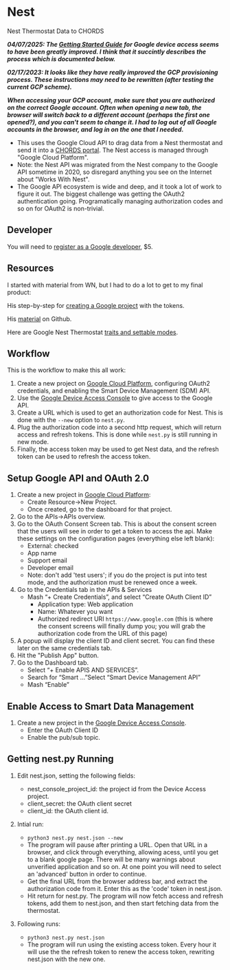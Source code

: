 # Nest
Nest Thermostat Data to CHORDS

***04/07/2025: The [Getting Started Guide](https://developers.google.com/nest/device-access/get-started) 
for Google device access seems to have been greatly improved. I think that it
succintly describes the process which is documented below.***

***02/17/2023: It looks like they have really improved the GCP provisioning process. These instructions
may need to be rewritten (after testing the current GCP scheme).***

***When accessing your GCP account, make sure that you are authorized on the correct Google account.
Often when opening a new tab, the browser will switch back to a different account (perhaps the first one
opened?), and you can't seem to change it. I had to log out of all Google accounts in the browser,
and log in on the one that I needed.***

- This uses the Google Cloud API to drag data from a Nest thermostat and 
  send it into a [CHORDS portal](https://earthcubeprojects-chords.github.io/chords-docs/). The Nest access is managed through "Google Cloud Platform".
- Note: the Nest API was migrated from the Nest company to the Google API
  sometime in 2020, so disregard anything you see on the Internet about
  "Works With Nest".
- The Google API ecosystem is wide and deep, and it took a lot of work to figure it out.
  The biggest challenge was getting the OAuth2 authentication going. Programatically managing authorization codes and so on for OAuth2 is non-trivial.

## Developer
You will need to [register as a Google developer](https://developers.google.com/nest/device-access/registration), $5.

## Resources
I started with material from WN, but I had to do a lot to get to my final product:

His step-by-step for [creating a Google project](https://www.wouternieuwerth.nl/controlling-a-google-nest-thermostat-with-python/) with the tokens.

His [material](https://colab.research.google.com/github/WouterNieuwerth/Google-Nest-thermostat-API-example/blob/main/Google_Nest_API_thermostat_example.ipynb) on Github.

Here are Google Nest Thermostat [traits and settable modes](https://developers.google.com/nest/device-access/api/thermostat?hl=en_US).
## Workflow
This is the workflow to make this all work:

1. Create a new project on [Google Cloud Platform](https://console.cloud.google.com/device-access), 
   configuring OAuth2 credentials, and enabling the Smart Device Management (SDM) API.
1. Use the [Google Device Access Console](https:/console.nest.google.com/device-access) to
   give access to the Google API.
1. Create a URL which is used to get an authorization code for Nest. This
   is done with the `--new` option to `nest.py`.
1. Plug the authorization code into a second http request, which will
   return access and refresh tokens. This is done while `nest.py` is still running in new mode.
1. Finally, the access token may be used to get Nest data, and the refresh token
   can be used to refresh the access token.

## Setup Google API and OAuth 2.0

1. Create a new project in [Google Cloud Platform](https://console.cloud.google.com):
   - Create Resource->New Project. 
   - Once created,
   go to the dashboard for that project.
1. Go to the APIs->APIs overview.
1. Go to the OAuth Consent Screen tab. This is about the consent screen that the
   users will see in order to get a token to access the api. Make these settings
   on the configuration pages (everything else left blank):
   - External: checked
   - App name
   - Support email
   - Developer email
   - Note: don't add 'test users'; if you do the project is put into 
     test mode, and the authorization must be renewed once a week.
1. Go to the Credentials tab in the APIs & Services
   - Mash “+ Create Credentials”, and select “Create OAuth Client ID”
      - Application type: Web application
      - Name: Whatever you want
      - Authorized redirect URI `https://www.google.com` (this is where the consent screens will finally dump you; you will grab the authorization code from the URL of this page)
1. A popup will display the client ID and client secret. You can find these later on
   the same credentials tab.
1. Hit the "Publish App" button.
1. Go to the Dashboard tab.
   - Select “+ Enable APIS AND SERVICES”. 
   - Search for “Smart …”Select “Smart Device Management API”
   - Mash “Enable”

## Enable Access to Smart Data Management
1. Create a new project in the [Google Device Access Console](https:/console.nest.google.com).
   - Enter the OAuth Client ID
   - Enable the pub/sub topic.

## Getting nest.py Running
1. Edit nest.json, setting the following fields:
   - nest_console_project_id: the project id from the Device Access project.
   - client_secret: the OAuth client secret
   - client_id: the OAuth client id.

1. Intial run:
   - `python3 nest.py nest.json --new`
   - The program will pause after printing a URL. Open that URL in a browser, and
     click through everything, allowing acess, until you get to a blank google page.
     There will be many warnings about unverified application and so on. At one point
     you will need to select an 'advanced' button in order to continue.
   - Get the final URL from the browser address bar, and extract the authorization code
     from it. Enter this as the 'code' token in nest.json.
   - Hit return for nest.py. The program will now fetch access and refresh tokens, add them
     to nest.json, and then start fetching data from the thermostat.

2. Following runs:
   - `python3 nest.py nest.json`
   - The program will run using the existing access token. Every hour it will use the
     the refresh token to renew the access token, rewriting nest.json with the new one.
